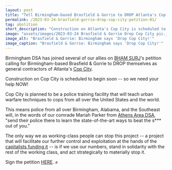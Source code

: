 ```yaml
---
layout: post
title: "Tell Birmingham-based Brasfield & Gorrie to DROP Atlanta's Cop City!"
permalink: /2023-03-24-brasfield-gorrie-drop-cop-city-petition-01/
tag: abolition
short_description: "Construction on Atlanta's Cop City is scheduled to begin soon. Sign this petition to tell Brasfield & Gorrie to drop themselves as general contractors of the project."
image: "assets/images/2023-03-24 Brasfield & Gorrie Drop Cop City pic.jpg"
image_alt: "Brasfield & Gorrie: Birmingham says 'Drop Cop City!'"
image_caption: "Brasfield & Gorrie: Birmingham says 'Drop Cop City!'"
---
```


Birmingham DSA has joined several of our allies on [BHAM SURJ](https://surj.org/chapter/birmingham-surj/)'s petition calling for Birmingham-based Brasfield & Gorrie to DROP themselves as general contractors of Atlanta's [Cop City](https://stopcop.city/).

Construction on Cop City is scheduled to begin soon -- so we need your help NOW!

Cop City is planned to be a police training facility that will teach urban warfare techniques to cops from all over the United States and the world.

This means police from all over Birmingham, Alabama, and the Southeast will, in the words of our comrade Mariah Parker from [Athens Area DSA](https://athensareadsa.org/), "send their police there to learn the state-of-the-art ways to beat the s*** out of you." 

The only way we as working-class people can stop this project -- a project that will facilitate our further control and exploitation at the hands of the [capitalists funding it](https://www.stopcopcitysolidarity.org/) -- is if we use our numbers, stand in solidarity with the rest of the working class, and act strategically to materially stop it.

Sign the petition [HERE](https://actionnetwork.org/petitions/birmingham-wants-brasfield-gorrie-to-drop-the-contract-stop-cop-city/?fbclid=IwAR3ro_o3_qo8x1uWYFuKdsW40VFzurDxYC6otXjPoa4-B6Z5A6hxkjdC73I). ✊
